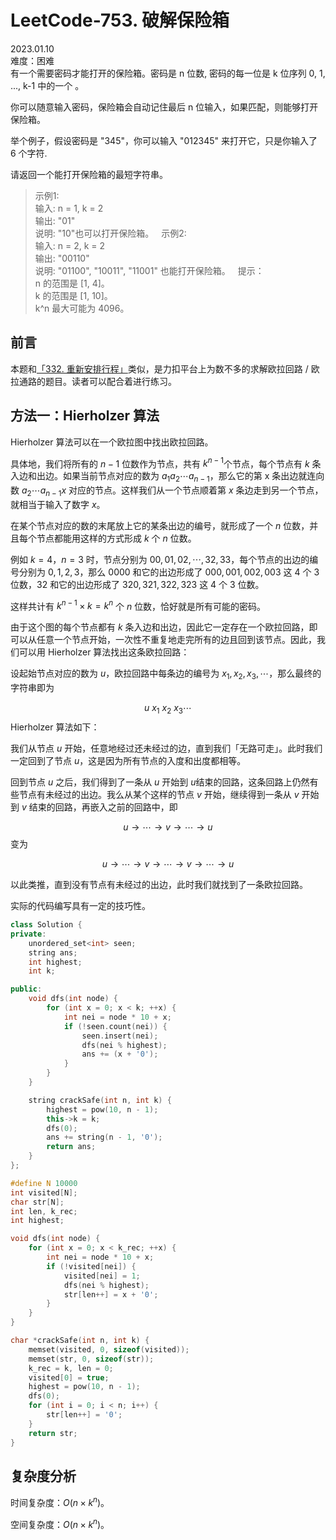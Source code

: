 # LeetCode-753. 破解保险箱    
2023.01.10  
难度：困难  
有一个需要密码才能打开的保险箱。密码是 n 位数, 密码的每一位是 k 位序列 0, 1, ..., k-1 中的一个 。

你可以随意输入密码，保险箱会自动记住最后 n 位输入，如果匹配，则能够打开保险箱。

举个例子，假设密码是 "345"，你可以输入 "012345" 来打开它，只是你输入了 6 个字符.

请返回一个能打开保险箱的最短字符串。

>示例1:  
输入: n = 1, k = 2  
输出: "01"  
说明: "10"也可以打开保险箱。
 
>示例2:  
输入: n = 2, k = 2  
输出: "00110"  
说明: "01100", "10011", "11001" 也能打开保险箱。
 
>提示：  
n 的范围是 [1, 4]。  
k 的范围是 [1, 10]。  
k^n 最大可能为 4096。


## 前言
本题和[「332. 重新安排行程」](https://leetcode.cn/problems/reconstruct-itinerary/)类似，是力扣平台上为数不多的求解欧拉回路 / 欧拉通路的题目。读者可以配合着进行练习。

## 方法一：$\text{Hierholzer}$ 算法
$\text{Hierholzer}$ 算法可以在一个欧拉图中找出欧拉回路。

具体地，我们将所有的 $n-1$ 位数作为节点，共有 $k^{n-1}$个节点，每个节点有 $k$ 条入边和出边。如果当前节点对应的数为 $a_1 a_2 \cdots a_{n-1}$，那么它的第 x 条出边就连向数 $a_2 \cdots a_{n-1} x$ 对应的节点。这样我们从一个节点顺着第 $x$ 条边走到另一个节点，就相当于输入了数字 $x$。

在某个节点对应的数的末尾放上它的某条出边的编号，就形成了一个 $n$ 位数，并且每个节点都能用这样的方式形成 $k$ 个 $n$ 位数。

例如 $k=4$，$n=3$ 时，节点分别为 $00, 01, 02, \cdots, 32, 33$，每个节点的出边的编号分别为 $0, 1, 2, 3$，那么 $0000$ 和它的出边形成了 $000, 001, 002, 003$ 这 $4$ 个 $3$ 位数，$32$ 和它的出边形成了 $320, 321, 322, 323$ 这 $4$ 个 $3$ 位数。

这样共计有 $k^{n-1} \times k = k^n$ 个 $n$ 位数，恰好就是所有可能的密码。

由于这个图的每个节点都有 $k$ 条入边和出边，因此它一定存在一个欧拉回路，即可以从任意一个节点开始，一次性不重复地走完所有的边且回到该节点。因此，我们可以用 $\text{Hierholzer}$ 算法找出这条欧拉回路：

设起始节点对应的数为 $u$，欧拉回路中每条边的编号为 $x_1, x_2, x_3, \cdots$，那么最终的字符串即为

$$u ~ x_1 ~ x_2 ~ x_3 \cdots$$
$\text{Hierholzer}$ 算法如下：

我们从节点 $u$ 开始，任意地经过还未经过的边，直到我们「无路可走」。此时我们一定回到了节点 $u$，这是因为所有节点的入度和出度都相等。

回到节点 $u$ 之后，我们得到了一条从 $u$ 开始到 $u$结束的回路，这条回路上仍然有些节点有未经过的出边。我么从某个这样的节点 $v$ 开始，继续得到一条从 $v$ 开始到 $v$ 结束的回路，再嵌入之前的回路中，即

$$u \to \cdots \to v \to \cdots \to u$$
变为

$$u \to \cdots \to v \to \cdots \to v \to \cdots \to u$$

以此类推，直到没有节点有未经过的出边，此时我们就找到了一条欧拉回路。
 
实际的代码编写具有一定的技巧性。

```cpp {.line-numbers}
class Solution {
private:
    unordered_set<int> seen;
    string ans;
    int highest;
    int k;

public:
    void dfs(int node) {
        for (int x = 0; x < k; ++x) {
            int nei = node * 10 + x;
            if (!seen.count(nei)) {
                seen.insert(nei);
                dfs(nei % highest);
                ans += (x + '0');
            }
        }
    }

    string crackSafe(int n, int k) {
        highest = pow(10, n - 1);
        this->k = k;
        dfs(0);
        ans += string(n - 1, '0');
        return ans;
    }
};
```

```c {.line-numbers}
#define N 10000
int visited[N];
char str[N];
int len, k_rec;
int highest;

void dfs(int node) {
    for (int x = 0; x < k_rec; ++x) {
        int nei = node * 10 + x;
        if (!visited[nei]) {
            visited[nei] = 1;
            dfs(nei % highest);
            str[len++] = x + '0';
        }
    }
}

char *crackSafe(int n, int k) {
    memset(visited, 0, sizeof(visited));
    memset(str, 0, sizeof(str));
    k_rec = k, len = 0;
    visited[0] = true;
    highest = pow(10, n - 1);
    dfs(0);
    for (int i = 0; i < n; i++) {
        str[len++] = '0';
    }
    return str;
}
```


## 复杂度分析

时间复杂度：$O(n \times k^n)$。

空间复杂度：$O(n \times k^n)$。



